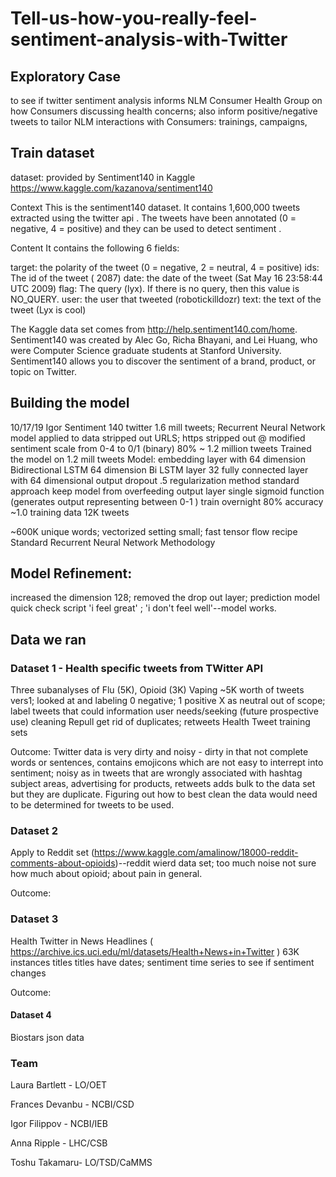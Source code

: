 # Tell-us-how-you-really-feel-sentiment-analysis-with-Twitter

## Exploratory Case
to see if twitter sentiment analysis informs NLM Consumer Health Group on how Consumers discussing health concerns; also inform positive/negative tweets to tailor NLM interactions with Consumers: trainings, campaigns,

## Train dataset
dataset: provided by Sentiment140 in Kaggle
https://www.kaggle.com/kazanova/sentiment140

Context
This is the sentiment140 dataset. It contains 1,600,000 tweets extracted using the twitter api . The tweets have been annotated (0 = negative, 4 = positive) and they can be used to detect sentiment .

Content
It contains the following 6 fields:

target: the polarity of the tweet (0 = negative, 2 = neutral, 4 = positive)
ids: The id of the tweet ( 2087)
date: the date of the tweet (Sat May 16 23:58:44 UTC 2009)
flag: The query (lyx). If there is no query, then this value is NO_QUERY.
user: the user that tweeted (robotickilldozr)
text: the text of the tweet (Lyx is cool)

The Kaggle data set comes from http://help.sentiment140.com/home. Sentiment140 was created by Alec Go, Richa Bhayani, and Lei Huang, who were Computer Science graduate students at Stanford University. Sentiment140 allows you to discover the sentiment of a brand, product, or topic on Twitter.

## Building the model
10/17/19 Igor Sentiment 140 twitter 1.6 mill tweets; 
Recurrent Neural Network model applied to data
stripped out URLS; https
stripped out @
modified sentiment scale from 0-4 to 0/1 (binary)
80% ~ 1.2 million tweets 
Trained the model on 1.2 mill tweets
Model: embedding layer with 64 dimension
Bidirectional LSTM 64 dimension 
Bi LSTM layer 32
fully connected layer with 64 dimensional output
dropout .5 regularization method standard approach keep model from overfeeding
output layer single sigmoid function (generates output representing between 0-1 )
train overnight 80% accuracy ~1.0 training data 12K tweets

~600K unique words; vectorized setting small; fast tensor flow recipe 
Standard Recurrent Neural Network Methodology

## Model Refinement:

increased the dimension 128; removed the drop out layer; prediction model quick check script 'i feel great' ; 'i don't feel well'--model works.


## Data we ran
### Dataset 1 - Health specific tweets from TWitter API
Three subanalyses of Flu (5K), Opioid (3K) Vaping ~5K worth of tweets vers1; looked at and labeling 0 negative; 1 positive X as neutral out of scope; label tweets that could information user needs/seeking (future prospective use) cleaning 
Repull get rid of duplicates; retweets Health Tweet training sets

Outcome: Twitter data is very dirty and noisy - dirty in that not complete words or sentences, contains emojicons which are not easy to interrept into sentiment; noisy as in tweets that are wrongly associated with hashtag subject areas, advertising for products, retweets adds bulk to the data set but they are duplicate. 
Figuring out how to best clean the data would need to be determined for tweets to be used. 

### Dataset 2
Apply to Reddit set (https://www.kaggle.com/amalinow/18000-reddit-comments-about-opioids)--reddit wierd data set; too much noise not sure how much about opioid; about pain in general.

Outcome: 

### Dataset 3
Health Twitter in News Headlines ( https://archive.ics.uci.edu/ml/datasets/Health+News+in+Twitter ) 63K instances titles titles have dates; sentiment time series to see if sentiment changes

Outcome:

#### Dataset 4
Biostars json data








### Team
Laura Bartlett - LO/OET

Frances Devanbu - NCBI/CSD

Igor Filippov - NCBI/IEB

Anna Ripple - LHC/CSB

Toshu Takamaru- LO/TSD/CaMMS
